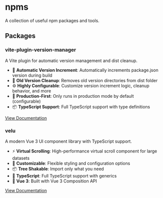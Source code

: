 # npms

A collection of useful npm packages and tools.

## Packages

### vite-plugin-version-manager

A Vite plugin for automatic version management and dist cleanup.

- 🚀 **Automatic Version Increment**: Automatically increments package.json version during build
- 🧹 **Old Version Cleanup**: Removes old version directories from dist folder  
- ⚙️ **Highly Configurable**: Customize version increment logic, cleanup behavior, and more
- 🎯 **Production-First**: Only runs in production mode by default (configurable)
- 📦 **TypeScript Support**: Full TypeScript support with type definitions

[View Documentation](./vite-plugin-version-manager/README.md)

### velu

A modern Vue 3 UI component library with TypeScript support.

- ⚡ **Virtual Scrolling**: High-performance virtual scroll component for large datasets
- 🎨 **Customizable**: Flexible styling and configuration options
- 📦 **Tree Shakable**: Import only what you need
- 🔧 **TypeScript**: Full TypeScript support with generics
- 🎯 **Vue 3**: Built with Vue 3 Composition API

[View Documentation](./velu/README.md)